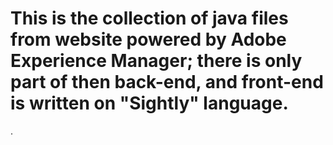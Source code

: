 # This is the collection of java files from website powered by Adobe Experience Manager; there is only part of then back-end, and front-end is written on "Sightly" language.
.
